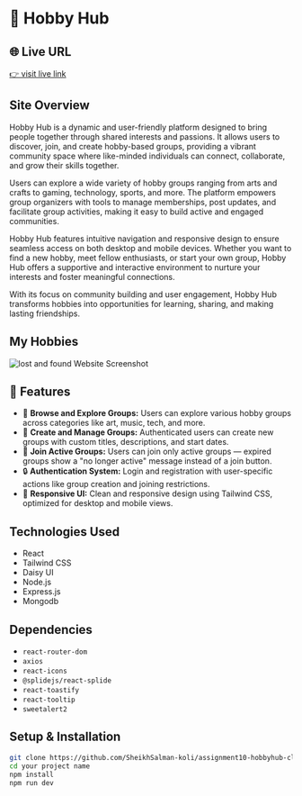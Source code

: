 
# 🎯 Hobby Hub

## 🌐 Live URL
[👉 visit live link](https://hobby-hub-45039.web.app)

## Site Overview  
Hobby Hub is a dynamic and user-friendly platform designed to bring people together through shared interests and passions. It allows users to discover, join, and create hobby-based groups, providing a vibrant community space where like-minded individuals can connect, collaborate, and grow their skills together.

Users can explore a wide variety of hobby groups ranging from arts and crafts to gaming, technology, sports, and more. The platform empowers group organizers with tools to manage memberships, post updates, and facilitate group activities, making it easy to build active and engaged communities.

Hobby Hub features intuitive navigation and responsive design to ensure seamless access on both desktop and mobile devices. Whether you want to find a new hobby, meet fellow enthusiasts, or start your own group, Hobby Hub offers a supportive and interactive environment to nurture your interests and foster meaningful connections.

With its focus on community building and user engagement, Hobby Hub transforms hobbies into opportunities for learning, sharing, and making lasting friendships.

## My Hobbies
![lost and found Website Screenshot](https://i.ibb.co.com/vxJH8D0w/Screenshot-2025-08-09-124318.png)


## 🌟 Features

- 🧭 **Browse and Explore Groups:** Users can explore various hobby groups across categories like art, music, tech, and more.
- 📝 **Create and Manage Groups:** Authenticated users can create new groups with custom titles, descriptions, and start dates.
- 📆 **Join Active Groups:** Users can join only active groups — expired groups show a "no longer active" message instead of a join button.
- 🔒 **Authentication System:** Login and registration with user-specific actions like group creation and joining restrictions.
- 🎨 **Responsive UI:** Clean and responsive design using Tailwind CSS, optimized for desktop and mobile views.


## Technologies Used  
- React  
- Tailwind CSS
- Daisy UI
- Node.js
- Express.js
- Mongodb


## Dependencies  
- `react-router-dom`
- `axios` 
- `react-icons`
- `@splidejs/react-splide` 
- `react-toastify`
- `react-tooltip`
- `sweetalert2` 

## Setup & Installation  
```bash
git clone https://github.com/SheikhSalman-koli/assignment10-hobbyhub-client-side.git
cd your project name
npm install
npm run dev
